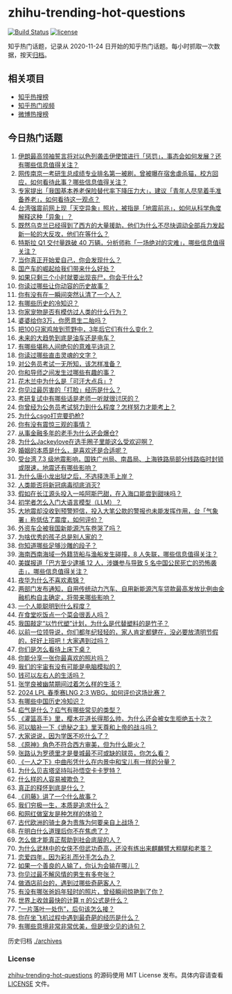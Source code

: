 # zhihu-trending-hot-questions

[![Build Status](https://github.com/justjavac/zhihu-trending-hot-questions/workflows/ci/badge.svg?branch=master)](https://github.com/justjavac/zhihu-trending-hot-questions/actions)
[![license](https://img.shields.io/github/license/justjavac/zhihu-trending-hot-questions)](https://github.com/justjavac/zhihu-trending-hot-questions/blob/master/LICENSE)

知乎热门话题，记录从 2020-11-24
日开始的知乎热门话题。每小时抓取一次数据，按天[归档](./archives)。

## 相关项目

- [知乎热搜榜](https://github.com/justjavac/zhihu-trending-top-search)
- [知乎热门视频](https://github.com/justjavac/zhihu-trending-hot-video)
- [微博热搜榜](https://github.com/justjavac/weibo-trending-hot-search)

## 今日热门话题

<!-- BEGIN -->
<!-- 最后更新时间 Thu Apr 04 2024 02:22:04 GMT+0800 (China Standard Time) -->

1. [伊朗最高领袖誓言将对以色列袭击伊使馆进行「惩罚」，事态会如何发展？还有哪些信息值得关注？](https://www.zhihu.com/question/651434260)
1. [网传南京一考研生总成绩专业排名第一被刷，曾被曝在宿舍虐杀猫，校方回应，如何看待此事？哪些信息值得关注？](https://www.zhihu.com/question/651493066)
1. [专家提出「我国基本养老保险替代率下降压力大」，建议「青年人尽早着手准备养老」，如何看待这一观点？](https://www.zhihu.com/question/651486362)
1. [台湾强震前网上现「天空异象」照片，被指是「地震前兆」，如何从科学角度解释这种「异象」？](https://www.zhihu.com/question/651516653)
1. [既然乌克兰已经得到了西方的大量援助，他们为什么不尽快调动全部兵力发起新一轮的大反攻，他们在等什么？](https://www.zhihu.com/question/651229454)
1. [特斯拉 Q1 交付量跌破 40 万辆，分析师称「一场绝对的灾难」，哪些信息值得关注？](https://www.zhihu.com/question/651489990)
1. [当你真正开始爱自己，你会发现什么？](https://www.zhihu.com/question/608467041)
1. [国产车的崛起给我们带来什么好处？](https://www.zhihu.com/question/620117759)
1. [如果只剩三个小时就要出现丧尸，你会干什么?](https://www.zhihu.com/question/370509834)
1. [你读过哪些让你动容的历史故事？](https://www.zhihu.com/question/59151423)
1. [你有没有在一瞬间突然认清了一个人？](https://www.zhihu.com/question/322856732)
1. [有哪些历史的冷知识？](https://www.zhihu.com/question/305338329)
1. [你家宠物是否有模仿过人类的什么行为？](https://www.zhihu.com/question/646471612)
1. [婆婆给你3万，你愿意生二胎吗？](https://www.zhihu.com/question/651287494)
1. [把100只家鸡放到荒野中，3年后它们有什么变化？](https://www.zhihu.com/question/434124471)
1. [未来的大趋势到底是油车还是电车？](https://www.zhihu.com/question/620118718)
1. [有哪些堪称人间绝句的意难平诗词？](https://www.zhihu.com/question/649966114)
1. [你读过哪些直击灵魂的文字？](https://www.zhihu.com/question/623411870)
1. [对公务员考试一无所知，该怎样准备？](https://www.zhihu.com/question/379454422)
1. [你和导师之间发生过哪些有趣的事？](https://www.zhihu.com/question/263824222)
1. [花木兰中为什么是「可汗大点兵」?](https://www.zhihu.com/question/34676547)
1. [你见过最厉害的「打脸」经历是什么？](https://www.zhihu.com/question/473217817)
1. [考研复试中有哪些话是老师一听就很讨厌的？](https://www.zhihu.com/question/315291891)
1. [你曾经为公务员考试努力到什么程度？怎样努力才能考上？](https://www.zhihu.com/question/63350365)
1. [为什么csgo打完要扔枪?](https://www.zhihu.com/question/66082181)
1. [你有没有震惊三观的事情？](https://www.zhihu.com/question/625527702)
1. [从事金融多年的老手为什么还会爆仓?](https://www.zhihu.com/question/36268848)
1. [为什么Jackeylove在选手圈子里能这么受欢迎啊？](https://www.zhihu.com/question/640695537)
1. [婚姻的本质是什么，是喜欢还是合适呢？](https://www.zhihu.com/question/644150770)
1. [受台湾 7.3 级地震影响，国铁广州局、南昌局、上海铁路局部分线路临时封锁或限速，地震还有哪些影响？](https://www.zhihu.com/question/651439061)
1. [为什么唐小龙出狱之后，不选择洗手上岸？](https://www.zhihu.com/question/584383155)
1. [人类能否将新冠病毒彻底消灭?](https://www.zhihu.com/question/645492495)
1. [假如在长江源头投入一吨阿斯巴甜，在入海口能尝到甜味吗？](https://www.zhihu.com/question/650562078)
1. [初学者怎么入门大语言模型（LLM）？](https://www.zhihu.com/question/644285055)
1. [大地震却没收到预警短信，投入大笔公款的警报也未能发挥作用，台「气象署」称低估了震度，如何评价？](https://www.zhihu.com/question/651489943)
1. [外资车企被我国新能源汽车卷哭了吗？](https://www.zhihu.com/question/639536083)
1. [为啥优秀的孩子总是别人家的？](https://www.zhihu.com/question/645385110)
1. [你知道哪些足够沙雕的段子？](https://www.zhihu.com/question/329382131)
1. [海南西南海域一外籍货船与渔船发生碰撞，8 人失联，哪些信息值得关注？](https://www.zhihu.com/question/651538044)
1. [美媒报道「巴方至少逮捕 12 人，涉嫌参与导致 5 名中国公民死亡的恐怖袭击」，哪些信息值得关注？](https://www.zhihu.com/question/651405414)
1. [夜华为什么不喜欢素锦？](https://www.zhihu.com/question/55772258)
1. [两部门发布通知，自用传统动力汽车、自用新能源汽车贷款最高发放比例由金融机构自主确定，将带来哪些影响？](https://www.zhihu.com/question/651492597)
1. [一个人能聪明到什么程度？](https://www.zhihu.com/question/31219081)
1. [在食堂吃饭点一个菜会很丢人吗？](https://www.zhihu.com/question/323557065)
1. [我国敲定“以竹代塑”计划，为什么是代替塑料的是竹子？](https://www.zhihu.com/question/637458997)
1. [以前一位领导说，你们都年纪轻轻的，家人肯定都健在，没必要放清明节假的，好好上班吧！大家遇到过吗？](https://www.zhihu.com/question/651445658)
1. [你们是怎么看待上床下桌？](https://www.zhihu.com/question/61187448)
1. [你能分享一张你最喜欢的照片吗？](https://www.zhihu.com/question/617492839)
1. [我们的宇宙有没有可能是电脑模拟的？](https://www.zhihu.com/question/396569199)
1. [钱可以左右人的生活吗？](https://www.zhihu.com/question/610031701)
1. [张学良被幽禁期间过着怎么样的生活？](https://www.zhihu.com/question/651395753)
1. [2024 LPL 春季赛LNG 2:3 WBG，如何评价这场比赛？](https://www.zhihu.com/question/651496256)
1. [有哪些中国历史冷知识？](https://www.zhihu.com/question/61291160)
1. [疝气是什么？疝气有哪些常见的类型？](https://www.zhihu.com/question/651293277)
1. [《灌篮高手》里，樱木花道长得那么帅，为什么还会被女生拒绝五十次？](https://www.zhihu.com/question/508265338)
1. [可以脑补一下《诡秘之主》里天尊和上帝的战斗吗？](https://www.zhihu.com/question/483928766)
1. [大家说说，因为学医不吃什么了？](https://www.zhihu.com/question/38139605)
1. [《原神》角色不符合西方审美，但为什么能火？](https://www.zhihu.com/question/507131306)
1. [张路认为罗德里才是曼城最不可或缺的球员，你怎么看？](https://www.zhihu.com/question/651443672)
1. [《一人之下》中曲彤凭什么在内景中和宝儿有一样的分量？](https://www.zhihu.com/question/477548444)
1. [为什么贝吉塔坚持叫孙悟空卡卡罗特？](https://www.zhihu.com/question/386869225)
1. [什么样的人容易被欺负？](https://www.zhihu.com/question/22492548)
1. [真正的释怀到底是什么？](https://www.zhihu.com/question/625989866)
1. [《司藤》讲了一个什么故事？](https://www.zhihu.com/question/448967132)
1. [我们穷极一生，本质是追求什么？](https://www.zhihu.com/question/638481226)
1. [和网红做室友是种怎样的体验？](https://www.zhihu.com/question/35834078)
1. [古代欧洲的骑士身为贵族为何要亲自上战场？](https://www.zhihu.com/question/394414866)
1. [在明白什么道理后你不在焦虑了？](https://www.zhihu.com/question/629658395)
1. [怎么做才能真正帮助到社会底层的人？](https://www.zhihu.com/question/49223217)
1. [为什么武林中的女侠不但武功奇高，还没有练出来麒麟臂大粗腿和老茧？](https://www.zhihu.com/question/278326506)
1. [恋爱四年，因为彩礼而分手怎么办？](https://www.zhihu.com/question/647010180)
1. [如果一个善良的人输了，你认为会输在哪儿？](https://www.zhihu.com/question/644589736)
1. [你见过最不解风情的男生有多夸张？](https://www.zhihu.com/question/281968001)
1. [做酒店前台的，遇到过哪些奇葩客人？](https://www.zhihu.com/question/266247465)
1. [有没有哪张爸妈年轻时的照片，曾经瞬间惊艳到了你？](https://www.zhihu.com/question/24091956)
1. [世界上收敛最快的计算 π 的公式是什么？](https://www.zhihu.com/question/318010986)
1. [“一片落叶一处伤”，后句该怎么接？](https://www.zhihu.com/question/651351963)
1. [你在坐飞机过程中遇到最奇葩的经历是什么？](https://www.zhihu.com/question/36226425)
1. [有哪些意境非常非常优美，但是很少见的诗句？](https://www.zhihu.com/question/651277383)

<!-- END -->

历史归档 [./archives](./archives)

### License

[zhihu-trending-hot-questions](https://github.com/justjavac/zhihu-trending-hot-questions)
的源码使用 MIT License 发布。具体内容请查看 [LICENSE](./LICENSE) 文件。
